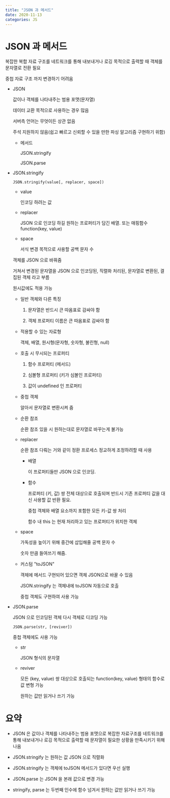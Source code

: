 ```yaml
---
title: "JSON 과 메서드"
date: 2020-11-13
categories: JS
---
```


# JSON 과 메서드

복잡한 복합 자료 구조를 네트워크를 통해 내보내거나 로깅 목적으로 출력할 때 객체를 문자열로 전환 필요

중첩 자료 구조 까지 변경하기 어려움

- JSON

  값이나 객체를 나타내주는 범용 포맷(문자열)

  데이터 교환 목적으로 사용하는 경우 많음

  서버측 언어는 무엇이든 상관 없음

  주석 지원하지 않음(쉽고 빠르고 신뢰할 수 있을 만한 파싱 알고리즘 구현하기 위함)

  - 메서드

    JSON.stringify

    JSON.parse

- JSON.stringify

  `JSON.stringify(value[, replacer, space])`

  - value

    인코딩 하려는 값

  - replacer

    JSON 으로 인코딩 하길 원하는 프로퍼티가 담긴 배열. 또는 매핑함수 function(key, value)

  - space

    서식 변경 목적으로 사용할 공백 문자 수

  객체를 JSON 으로 바꿔줌

  거쳐서 변경된 문자열을 JSON 으로 인코딩된, 직렬화 처리된, 문자열로 변환된, 결집된 객체 라고 부름

  원시값에도 적용 가능

  - 일반 객체와 다른 특징

    1. 문자열은 반드시 큰 따옴표로 감싸야 함

    2. 객체 프로퍼티 이름은 큰 따옴표로 감싸야 함

  - 적용할 수 있는 자료형

    객체, 배열, 원시형(문자형, 숫자형, 불린형, null)

  - 호출 시 무시되는 프로퍼티

    1. 함수 프로퍼티 (메서드)

    2. 심볼형 프로퍼티 (키가 심볼인 프로퍼티)

    3. 값이 undefined 인 프로퍼티

  - 중첩 객체

    알아서 문자열로 변환시켜 줌

  - 순환 참조

    순환 참조 있을 시 원하는대로 문자열로 바꾸는게 불가능

  - replacer

    순환 참조 다뤄는 거와 같이 정환 프로세스 정교하게 조정하려할 때 사용

    - 배열

      이 프로퍼티들만 JSON 으로 인코딩.

    - 함수

      프로퍼티 (키, 값) 쌍 전체 대상으로 호출되며 반드시 기존 프로퍼티 값을 대신 사용할 값 반환 필요.

      중첩 객체와 배열 요소까지 포함한 모든 키-값 쌍 처리

      함수 내 this 는 현재 처리하고 있는 프로퍼티가 위치한 객체

  - space

    가독성을 높이기 위해 중간에 삽입해줄 공백 문자 수

    숫자 만큼 들여쓰기 해줌.

  - 커스텀 "toJSON"

    객체에 메서드 구현되어 있으면 객체 JSON으로 바꿀 수 있음

    JSON.stringify 는 객체내에 toJSON 자동으로 호출

    중첩 객체도 구현하여 사용 가능

- JSON.parse

  JSON 으로 인코딩된 객체 다시 객체로 디코딩 가능

  `JSON.parse(str, [reviver])`

  중첩 객체에도 사용 가능

  - str

    JSON 형식의 문자열

  - reviver

    모든 (key, value) 쌍 대상으로 호출되는 function(key, value) 형태의 함수로 값 변형 가능

    원하는 값만 읽거나 쓰기 가능

# 요약

- JSON 은 값이나 객체를 나타내주는 범용 포맷으로 복잡한 자료구조를 네트워크를 통해 내보내거나 로깅 목적으로 출력할 때 문자열이 필요한 상황을 만족시키기 위해 나옴

- JSON.stringify 는 원하는 값 JSON 으로 직렬화

- JSON.stringify 는 객체에 toJSON 메서드가 있다면 우선 실행

- JSON.parse 는 JSON 을 본래 값으로 변경 가능

- stringify, parse 는 두번째 인수에 함수 넘겨서 원하는 값만 읽거나 쓰기 가능
